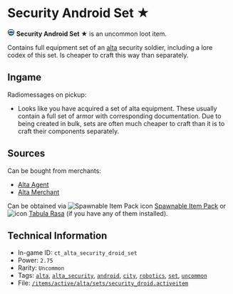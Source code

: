 # Security Android Set ★

<img src="https://raw.githubusercontent.com/Ceterai/Enternia/main/items/active/alta/sets/security_droid.png" alt="Security Android Set ★ icon" loading="lazy" height="16px" width="auto" /> **Security Android Set ★** is an uncommon loot item.

Contains full equipment set of an [alta](https://ceterai.github.io/MyEnternia/Wiki/Tags/Alta) security soldier, including a lore codex of this set.
Is cheaper to craft this way than separately.

## Ingame

Radiomessages on pickup:

- Looks like you have acquired a set of alta equipment. These usually contain a full set of armor with corresponding documentation. Due to being created in bulk, sets are often much cheaper to craft than it is to craft their components separately.

## Sources

Can be bought from merchants:

- [Alta Agent](https://ceterai.github.io/MyEnternia/Wiki/AltaAgent)
- [Alta Merchant](https://ceterai.github.io/MyEnternia/Wiki/AltaMerchant)

Can be obtained via <img src="https://raw.githubusercontent.com/Silverfeelin/Starbound-SpawnableItemPack/master/interface/sip/iconSmall.png" alt="Spawnable Item Pack icon" width="18" height="14"/> [Spawnable Item Pack](https://steamcommunity.com/sharedfiles/filedetails/?id=733665104) or <img src="https://steamuserimages-a.akamaihd.net/ugc/263843960696222713/3EC9A7C005541F7D577EBCB8C5736B4EFC9973D6/" alt="icon" width="8" height="12"/> [Tabula Rasa](https://community.playstarbound.com/resources/the-tabula-rasa.3222/) (if you have any of them installed).

## Technical Information

- In-game ID: `ct_alta_security_droid_set`
- Power: `2.75`
- Rarity: `Uncommon`
- Tags: [`alta`](https://ceterai.github.io/MyEnternia/Wiki/Tags/Alta), [`alta_security`](https://ceterai.github.io/MyEnternia/Wiki/Tags/AltaSecurity), [`android`](https://ceterai.github.io/MyEnternia/Wiki/Tags/Android), [`city`](https://ceterai.github.io/MyEnternia/Wiki/Tags/City), [`robotics`](https://ceterai.github.io/MyEnternia/Wiki/Tags/Robotics), [`set`](https://ceterai.github.io/MyEnternia/Wiki/Tags/Set), [`uncommon`](https://ceterai.github.io/MyEnternia/Wiki/Tags/Uncommon)
- File: [`/items/active/alta/sets/security_droid.activeitem`](https://github.com/Ceterai/Enternia/blob/main/items/active/alta/sets/security_droid.activeitem)
